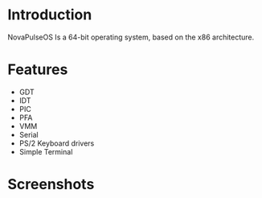 # Introduction
NovaPulseOS Is a 64-bit operating system, based on the x86 architecture.

# Features
- GDT
- IDT
- PIC
- PFA
- VMM
- Serial
- PS/2 Keyboard drivers
- Simple Terminal

# Screenshots